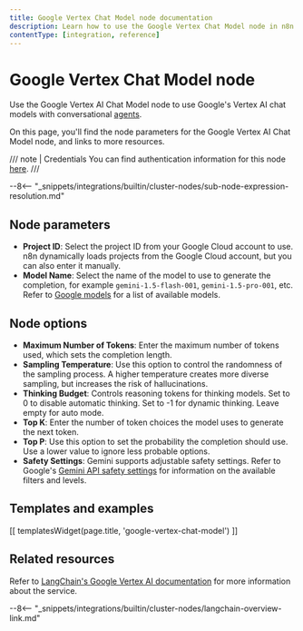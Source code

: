```yaml
---
title: Google Vertex Chat Model node documentation
description: Learn how to use the Google Vertex Chat Model node in n8n. Follow technical documentation to integrate Google Vertex Chat Model node into your workflows.
contentType: [integration, reference]
---
```


# Google Vertex Chat Model node

Use the Google Vertex AI Chat Model node to use Google's Vertex AI chat models with conversational [agents](/glossary.md#ai-agent).

On this page, you'll find the node parameters for the Google Vertex AI Chat Model node, and links to more resources.

/// note | Credentials
You can find authentication information for this node [here](/integrations/builtin/credentials/google/service-account.md).
///

--8<-- "_snippets/integrations/builtin/cluster-nodes/sub-node-expression-resolution.md"

## Node parameters

* **Project ID**: Select the project ID from your Google Cloud account to use. n8n dynamically loads projects from the Google Cloud account, but you can also enter it manually.
* **Model Name**: Select the name of the model to use to generate the completion, for example `gemini-1.5-flash-001`, `gemini-1.5-pro-001`, etc. Refer to [Google models](https://cloud.google.com/vertex-ai/generative-ai/docs/learn/models) for a list of available models.

## Node options

* **Maximum Number of Tokens**: Enter the maximum number of tokens used, which sets the completion length.
* **Sampling Temperature**: Use this option to control the randomness of the sampling process. A higher temperature creates more diverse sampling, but increases the risk of hallucinations.
* **Thinking Budget**: Controls reasoning tokens for thinking models. Set to 0 to disable automatic thinking. Set to -1 for dynamic thinking. Leave empty for auto mode.
* **Top K**: Enter the number of token choices the model uses to generate the next token.
* **Top P**: Use this option to set the probability the completion should use. Use a lower value to ignore less probable options.
* **Safety Settings**: Gemini supports adjustable safety settings. Refer to Google's [Gemini API safety settings](https://ai.google.dev/docs/safety_setting_gemini) for information on the available filters and levels.

## Templates and examples

<!-- see https://www.notion.so/n8n/Pull-in-templates-for-the-integrations-pages-37c716837b804d30a33b47475f6e3780 -->
[[ templatesWidget(page.title, 'google-vertex-chat-model') ]]

## Related resources


Refer to [LangChain's Google Vertex AI documentation](https://js.langchain.com/docs/integrations/chat/google_vertex_ai/) for more information about the service.

--8<-- "_snippets/integrations/builtin/cluster-nodes/langchain-overview-link.md"

